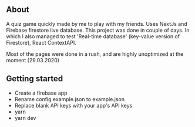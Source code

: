 ## About

A quiz game quickly made by me to play with my friends. Uses NextJs and Firebase firestore live database. This project was done in couple of days. In which I also managed to test 'Real-time database' (key-value version of Firestore), React ContextAPI.

Most of the pages were done in a rush, and are highly unoptimized at the moment (29.03.2020)

## Getting started

- Create a firebase app
- Rename config.example.json to example.json
- Replace blank API keys with your app's API keys
- yarn
- yarn dev


